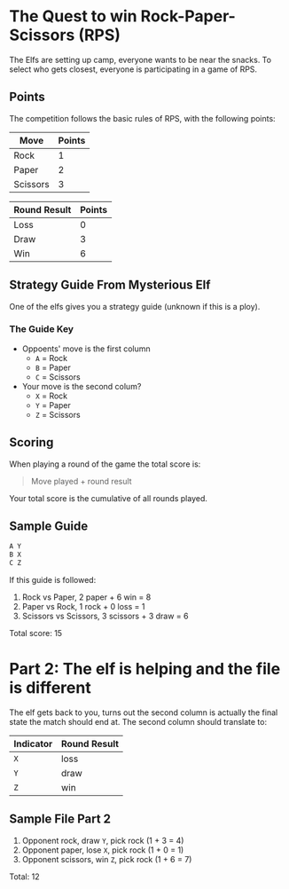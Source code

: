 # The Quest to win Rock-Paper-Scissors (RPS)

The Elfs are setting up camp, everyone wants to be near the snacks.
To select who gets closest, everyone is participating in a game of RPS.

## Points 

The competition follows the basic rules of RPS, with the following points:

|Move|Points|
|----|------|
|Rock|1|
|Paper|2|
|Scissors|3|

|Round Result|Points|
|-----------|------|
|Loss|0|
|Draw|3|
|Win|6|

## Strategy Guide From Mysterious Elf

One of the elfs gives you a strategy guide (unknown if this is a ploy).

### The Guide Key

- Oppoents' move is the first column
   - `A` = Rock
   - `B` = Paper
   - `C` = Scissors
- Your move is the second colum?
   - `X` = Rock
   - `Y` = Paper
   - `Z` = Scissors

## Scoring

When playing a round of the game the total score is:
> Move played + round result

Your total score is the cumulative of all rounds played.

## Sample Guide

```BASH
A Y
B X
C Z
```

If this guide is followed:
1. Rock vs Paper, 2 paper + 6 win = 8
2. Paper vs Rock, 1 rock + 0 loss = 1
3. Scissors vs Scissors, 3 scissors + 3 draw = 6

Total score: 15

# Part 2: The elf is helping and the file is different

The elf gets back to you, turns out the second column is actually the final
state the match should end at.  The second column should translate to:

|Indicator|Round Result|
|---------|------------|
|`X`|loss|
|`Y`|draw|
|`Z`|win|

## Sample File Part 2

1. Opponent rock, draw `Y`, pick rock (1 + 3 = 4)
2. Opponent paper, lose `X`, pick rock (1 + 0 = 1)
3. Opponent scissors, win `Z`, pick rock (1 + 6 = 7)

Total: 12